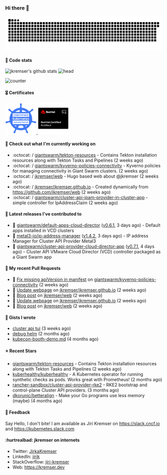 ### Hi there 👋

![GitHub Snake](github-snake-dark.svg)

#### 📱 Code stats

![jkremser's github stats](https://github-readme-stats.vercel.app/api?username=jkremser&count_private=true&show_icons=true&hide_border=false&theme=tokyonight&title_color=5bcdec&bg_color=0d1117&border_radius=false) ![head](https://user-images.githubusercontent.com/535866/175570014-71166aaa-95f7-4a4f-869c-93a16481de4e.jpeg)



![counter](https://komarev.com/ghpvc/?username=jkremser&color=5bcdec&style=for-the-badge)

#### 🎖 Certificates
<p align="left">
    <a href="https://www.credly.com/badges/8ca716d9-fa9b-42e6-b4a1-ad043baf5396/public_url">
        <img src="https://raw.githubusercontent.com/cncf/artwork/master/other/cka/color/kubernetes-cka-color.png" alt="https://www.credly.com/badges/8ca716d9-fa9b-42e6-b4a1-ad043baf5396/public_url" width="100" height="100"/>
    </a>
    <a href="https://rhtapps.redhat.com/verify/?certId=120-194-022">
        <img src="./rhca.png" alt="https://rhtapps.redhat.com/verify/?certId=120-194-022" width="100" height="100"/>
    </a>
</p>

#### 👷 Check out what I'm currently working on

- :octocat: / [giantswarm/tekton-resources](https://github.com/giantswarm/tekton-resources) - Contains Tekton installation resources along with Tekton Tasks and Pipelines (2 weeks ago)
- :octocat: / [giantswarm/kyverno-policies-connectivity](https://github.com/giantswarm/kyverno-policies-connectivity) - Kyverno policies for managing connectivity in Giant Swarm clusters. (2 weeks ago)
- :octocat: / [jkremser/web](https://github.com/jkremser/web) - Hugo based web about @jkremser (2 weeks ago)
- :octocat: / [jkremser/jkremser.github.io](https://github.com/jkremser/jkremser.github.io) - Created dynamically from https://github.com/jkremser/web (2 weeks ago)
- :octocat: / [giantswarm/cluster-api-ipam-provider-in-cluster-app](https://github.com/giantswarm/cluster-api-ipam-provider-in-cluster-app) - simple controller for IpAddressClaim (2 weeks ago)

#### 🔭 Latest releases I've contributed to

- 🎉 [giantswarm/default-apps-cloud-director](https://github.com/giantswarm/default-apps-cloud-director) ([v0.6.1](https://github.com/giantswarm/default-apps-cloud-director/releases/tag/v0.6.1), 3 days ago) - Default apps installed in VCD clusters
- 🎉 [metal3-io/ip-address-manager](https://github.com/metal3-io/ip-address-manager) ([v1.4.2](https://github.com/metal3-io/ip-address-manager/releases/tag/v1.4.2), 3 days ago) - IP address Manager for Cluster API Provider Metal3
- 🎉 [giantswarm/cluster-api-provider-cloud-director-app](https://github.com/giantswarm/cluster-api-provider-cloud-director-app) ([v0.7.1](https://github.com/giantswarm/cluster-api-provider-cloud-director-app/releases/tag/v0.7.1), 4 days ago) - Cluster API VMware Cloud Director (VCD) controller packaged as a Giant Swarm app

#### 🔨 My recent Pull Requests

- 💪 [Fix missing apiVersion in manifest](https://github.com/giantswarm/kyverno-policies-connectivity/pull/80) on [giantswarm/kyverno-policies-connectivity](https://github.com/giantswarm/kyverno-policies-connectivity) (2 weeks ago)
- 💪 [Update webpage](https://github.com/jkremser/jkremser.github.io/pull/9) on [jkremser/jkremser.github.io](https://github.com/jkremser/jkremser.github.io) (2 weeks ago)
- 💪 [Blog post](https://github.com/jkremser/web/pull/2) on [jkremser/web](https://github.com/jkremser/web) (2 weeks ago)
- 💪 [Update webpage](https://github.com/jkremser/jkremser.github.io/pull/8) on [jkremser/jkremser.github.io](https://github.com/jkremser/jkremser.github.io) (2 weeks ago)
- 💪 [Blog post](https://github.com/jkremser/web/pull/1) on [jkremser/web](https://github.com/jkremser/web) (2 weeks ago)

#### 📓 Gists I wrote

- [cluster api tui](https://gist.github.com/176c5bae04a9db8feea0f72217e8eff5) (3 weeks ago)
- [debug helm](https://gist.github.com/40bc6009eefdea63b57854becf8409a5) (2 months ago)
- [kubecon-booth-demo.md](https://gist.github.com/8ec12c94e4ff2fc8aa0ee0754363a035) (4 months ago)

#### ⭐ Recent Stars

- [giantswarm/tekton-resources](https://github.com/giantswarm/tekton-resources) - Contains Tekton installation resources along with Tekton Tasks and Pipelines (2 weeks ago)
- [kuberhealthy/kuberhealthy](https://github.com/kuberhealthy/kuberhealthy) - A Kubernetes operator for running synthetic checks as pods. Works great with Prometheus! (2 months ago)
- [rancher-sandbox/cluster-api-provider-rke2](https://github.com/rancher-sandbox/cluster-api-provider-rke2) - RKE2 bootstrap and control-plane Cluster API providers. (3 months ago)
- [dkorunic/betteralign](https://github.com/dkorunic/betteralign) - Make your Go programs use less memory (maybe) (4 months ago)

#### 💬 Feedback

Say Hello, I don't bite! I am available as Jiri Kremser on https://slack.cncf.io and https://kubernetes.slack.com


#### :hurtrealbad: jkremser on internets

- Twitter: <a href="https://twitter.com/JirkaKremser">JirkaKremser</a>
- LinkedIn: <a href="https://www.linkedin.com/in/jirik/">jirik</a>
- StackOverflow: <a href="https://stackoverflow.com/users/1594980/jiri-kremser">jiri-kremser</a>
- Web: https://kremser.dev